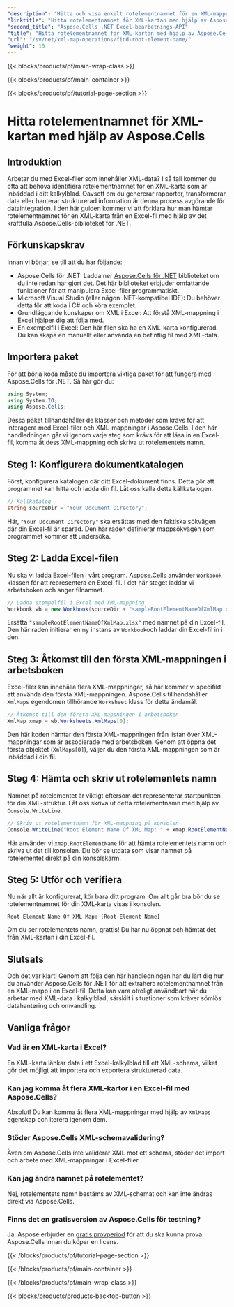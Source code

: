 ```yaml
---
"description": "Hitta och visa enkelt rotelementnamnet för en XML-mappning i Excel med hjälp av Aspose.Cells för .NET med den här steg-för-steg-handledningen."
"linktitle": "Hitta rotelementnamnet för XML-kartan med hjälp av Aspose.Cells"
"second_title": "Aspose.Cells .NET Excel-bearbetnings-API"
"title": "Hitta rotelementnamnet för XML-kartan med hjälp av Aspose.Cells"
"url": "/sv/net/xml-map-operations/find-root-element-name/"
"weight": 10
---
```


{{< blocks/products/pf/main-wrap-class >}}

{{< blocks/products/pf/main-container >}}

{{< blocks/products/pf/tutorial-page-section >}}

# Hitta rotelementnamnet för XML-kartan med hjälp av Aspose.Cells

## Introduktion
Arbetar du med Excel-filer som innehåller XML-data? I så fall kommer du ofta att behöva identifiera rotelementnamnet för en XML-karta som är inbäddad i ditt kalkylblad. Oavsett om du genererar rapporter, transformerar data eller hanterar strukturerad information är denna process avgörande för dataintegration. I den här guiden kommer vi att förklara hur man hämtar rotelementnamnet för en XML-karta från en Excel-fil med hjälp av det kraftfulla Aspose.Cells-biblioteket för .NET.
## Förkunskapskrav
Innan vi börjar, se till att du har följande:
- Aspose.Cells för .NET: Ladda ner [Aspose.Cells för .NET](https://releases.aspose.com/cells/net/) biblioteket om du inte redan har gjort det. Det här biblioteket erbjuder omfattande funktioner för att manipulera Excel-filer programmatiskt.
- Microsoft Visual Studio (eller någon .NET-kompatibel IDE): Du behöver detta för att koda i C# och köra exemplet.
- Grundläggande kunskaper om XML i Excel: Att förstå XML-mappning i Excel hjälper dig att följa med.
- En exempelfil i Excel: Den här filen ska ha en XML-karta konfigurerad. Du kan skapa en manuellt eller använda en befintlig fil med XML-data.
## Importera paket
För att börja koda måste du importera viktiga paket för att fungera med Aspose.Cells för .NET. Så här gör du:
```csharp
using System;
using System.IO;
using Aspose.Cells;
```
Dessa paket tillhandahåller de klasser och metoder som krävs för att interagera med Excel-filer och XML-mappningar i Aspose.Cells.
I den här handledningen går vi igenom varje steg som krävs för att läsa in en Excel-fil, komma åt dess XML-mappning och skriva ut rotelementets namn.
## Steg 1: Konfigurera dokumentkatalogen
Först, konfigurera katalogen där ditt Excel-dokument finns. Detta gör att programmet kan hitta och ladda din fil. Låt oss kalla detta källkatalogen.
```csharp
// Källkatalog
string sourceDir = "Your Document Directory";
```
Här, `"Your Document Directory"` ska ersättas med den faktiska sökvägen där din Excel-fil är sparad. Den här raden definierar mappsökvägen som programmet kommer att undersöka.
## Steg 2: Ladda Excel-filen
Nu ska vi ladda Excel-filen i vårt program. Aspose.Cells använder `Workbook` klassen för att representera en Excel-fil. I det här steget laddar vi arbetsboken och anger filnamnet.
```csharp
// Ladda exempelfil i Excel med XML-mappning
Workbook wb = new Workbook(sourceDir + "sampleRootElementNameOfXmlMap.xlsx");
```
Ersätta `"sampleRootElementNameOfXmlMap.xlsx"` med namnet på din Excel-fil. Den här raden initierar en ny instans av `Workbook`och laddar din Excel-fil in i den. 
## Steg 3: Åtkomst till den första XML-mappningen i arbetsboken
Excel-filer kan innehålla flera XML-mappningar, så här kommer vi specifikt att använda den första XML-mappningen. Aspose.Cells tillhandahåller `XmlMaps` egendomen tillhörande `Worksheet` klass för detta ändamål.
```csharp
// Åtkomst till den första XML-mappningen i arbetsboken
XmlMap xmap = wb.Worksheets.XmlMaps[0];
```
Den här koden hämtar den första XML-mappningen från listan över XML-mappningar som är associerade med arbetsboken. Genom att öppna det första objektet (`XmlMaps[0]`), väljer du den första XML-mappningen som är inbäddad i din fil.
## Steg 4: Hämta och skriv ut rotelementets namn
Namnet på rotelementet är viktigt eftersom det representerar startpunkten för din XML-struktur. Låt oss skriva ut detta rotelementnamn med hjälp av `Console.WriteLine`.
```csharp
// Skriv ut rotelementnamn för XML-mappning på konsolen
Console.WriteLine("Root Element Name Of XML Map: " + xmap.RootElementName);
```
Här använder vi `xmap.RootElementName` för att hämta rotelementets namn och skriva ut det till konsolen. Du bör se utdata som visar namnet på rotelementet direkt på din konsolskärm.
## Steg 5: Utför och verifiera
Nu när allt är konfigurerat, kör bara ditt program. Om allt går bra bör du se rotelementnamnet för din XML-karta visas i konsolen.
```plaintext
Root Element Name Of XML Map: [Root Element Name]
```
Om du ser rotelementets namn, grattis! Du har nu öppnat och hämtat det från XML-kartan i din Excel-fil.
## Slutsats
Och det var klart! Genom att följa den här handledningen har du lärt dig hur du använder Aspose.Cells för .NET för att extrahera rotelementnamnet från en XML-mapp i en Excel-fil. Detta kan vara otroligt användbart när du arbetar med XML-data i kalkylblad, särskilt i situationer som kräver sömlös datahantering och omvandling.
## Vanliga frågor
### Vad är en XML-karta i Excel?
En XML-karta länkar data i ett Excel-kalkylblad till ett XML-schema, vilket gör det möjligt att importera och exportera strukturerad data.
### Kan jag komma åt flera XML-kartor i en Excel-fil med Aspose.Cells?
Absolut! Du kan komma åt flera XML-mappningar med hjälp av `XmlMaps` egenskap och iterera igenom dem.
### Stöder Aspose.Cells XML-schemavalidering?
Även om Aspose.Cells inte validerar XML mot ett schema, stöder det import och arbete med XML-mappningar i Excel-filer.
### Kan jag ändra namnet på rotelementet?
Nej, rotelementets namn bestäms av XML-schemat och kan inte ändras direkt via Aspose.Cells.
### Finns det en gratisversion av Aspose.Cells för testning?
Ja, Aspose erbjuder en [gratis provperiod](https://releases.aspose.com/) för att du ska kunna prova Aspose.Cells innan du köper en licens.

{{< /blocks/products/pf/tutorial-page-section >}}

{{< /blocks/products/pf/main-container >}}

{{< /blocks/products/pf/main-wrap-class >}}

{{< blocks/products/products-backtop-button >}}